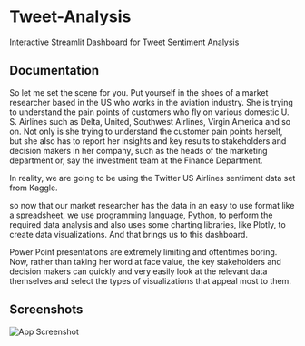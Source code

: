 
# Tweet-Analysis
Interactive Streamlit Dashboard for Tweet Sentiment Analysis



## Documentation



So let me set the scene for you. Put yourself in the shoes of a market researcher based in the US who works in the aviation industry. She is trying to understand the pain points of customers who fly on various domestic U. S. Airlines such as Delta, United, Southwest Airlines, Virgin America and so on. Not only is she trying to understand the customer pain points herself, but she also has to report her insights and key results to stakeholders and decision makers in her company, such as the heads of the marketing department or, say the investment team at the Finance Department.

In reality, we are going to be using the Twitter US Airlines sentiment data set from Kaggle.

so now that our market researcher has the data in an easy to use format like a spreadsheet, we use programming language, Python, to perform the required data analysis and also uses some charting libraries, like Plotly, to create data visualizations. And that brings us to this dashboard.

Power Point presentations are extremely limiting and oftentimes boring. Now, rather than taking her word at face value, the key stakeholders and decision makers can quickly and very easily look at the relevant data themselves and select the types of visualizations that appeal most to them.
## Screenshots

![App Screenshot](https://github.com/SwTilak/Tweet-Analysis/blob/master/images/image)

